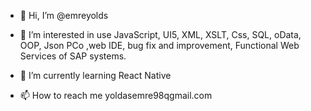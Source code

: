 - 👋 Hi, I’m @emreyolds
- 👀 I’m interested in use JavaScript, UI5, XML, XSLT, Css, SQL, oData, OOP,
Json PCo ,web IDE, bug fix and improvement,
Functional Web Services of SAP systems.

- 🌱 I’m currently learning React Native
- 📫 How to reach me yoldasemre98qgmail.com


